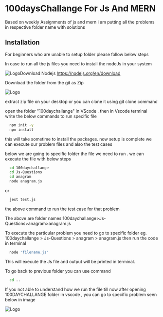 # 100daysChallange For Js And MERN

Based on weekly Assignments of js and mern i am putting
all the problems in respective folder name with solutions

## Installation

For beginners who are unable to setup folder please follow below steps

In case to run all the js files
you need to install the nodeJs in your system

![Logo](https://nodejs.org/static/images/favicons/favicon.png)Download Nodejs https://nodejs.org/en/download

Download the folder from the git as Zip

![Logo](https://i.imgur.com/tEOiHMU.png)

extract zip file on your desktop or you can clone it using git clone command

open the folder "100daychallange" in VScode .
then in Vscode terminal write the below commands to run specific file

```bash
  npm init -y
  npm install
```

this will take sometime to install the packages. now setup is complete we can execute our problem files
and also the test cases

below we are going to specific folder the file we need to run . we can execute the file with below steps

```bash
  cd 100daychallange
  cd Js-Questions
  cd anagram
  node anagram.js
```

or

```bash
  jest test.js
```

the above command to run the test case for that problem

The above are folder names 100daychallange>Js-Questions>anagram>anagram.js

To execute the particular problem you need to go to specific folder
eg. 100daychallange > Js-Questions > anagram > anagram.js
then run the code in terminal

```bash
  node "filename.js"
```

This will execute the Js file and output will be printed in terminal.

To go back to previous folder you can use command

```bash
  cd ..
```

If you not able to understand how we run the file till now
after opening 100DAYCHALLANGE folder in vscode , you can go to specific
problem seen below in image

![Logo](https://i.imgur.com/uRBvbsg.png)
